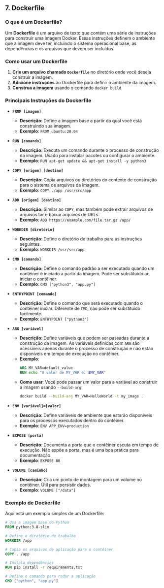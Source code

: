 ## 7. Dockerfile

### O que é um Dockerfile?

Um **Dockerfile** é um arquivo de texto que contém uma série de instruções para construir uma imagem Docker. Essas instruções definem o ambiente que a imagem deve ter, incluindo o sistema operacional base, as dependências e os arquivos que devem ser incluídos.

### Como usar um Dockerfile

1. **Crie um arquivo chamado `Dockerfile`** no diretório onde você deseja construir a imagem.
2. **Adicione instruções** ao Dockerfile para definir o ambiente da imagem.
3. **Construa a imagem** usando o comando `docker build`.

### Principais Instruções do Dockerfile

- **`FROM [imagem]`**
  - **Descrição**: Define a imagem base a partir da qual você está construindo sua imagem.
  - **Exemplo**: `FROM ubuntu:20.04`

- **`RUN [comando]`**
  - **Descrição**: Executa um comando durante o processo de construção da imagem. Usado para instalar pacotes ou configurar o ambiente.
  - **Exemplo**: `RUN apt-get update && apt-get install -y python3`

- **`COPY [origem] [destino]`**
  - **Descrição**: Copia arquivos ou diretórios do contexto de construção para o sistema de arquivos da imagem.
  - **Exemplo**: `COPY ./app /usr/src/app`

- **`ADD [origem] [destino]`**
  - **Descrição**: Similar ao `COPY`, mas também pode extrair arquivos de arquivos tar e baixar arquivos de URLs.
  - **Exemplo**: `ADD https://example.com/file.tar.gz /app/`

- **`WORKDIR [diretório]`**
  - **Descrição**: Define o diretório de trabalho para as instruções seguintes.
  - **Exemplo**: `WORKDIR /usr/src/app`

- **`CMD [comando]`**
  - **Descrição**: Define o comando padrão a ser executado quando um contêiner é iniciado a partir da imagem. Pode ser substituído ao iniciar o contêiner.
  - **Exemplo**: `CMD ["python3", "app.py"]`

- **`ENTRYPOINT [comando]`**
  - **Descrição**: Define o comando que será executado quando o contêiner iniciar. Diferente de `CMD`, não pode ser substituído facilmente.
  - **Exemplo**: `ENTRYPOINT ["python3"]`

- **`ARG [variável]`**
  - **Descrição**: Define variáveis que podem ser passadas durante a construção da imagem. As variáveis definidas com `ARG` são acessíveis apenas durante o processo de construção e não estão disponíveis em tempo de execução no contêiner.
  - **Exemplo**: 
    ```dockerfile
    ARG MY_VAR=default_value
    RUN echo "O valor de MY_VAR é: $MY_VAR"
    ```
  - **Como usar**: Você pode passar um valor para a variável ao construir a imagem usando `--build-arg`:
    ```bash
    docker build --build-arg MY_VAR=HelloWorld -t my_image .
    ```

- **`ENV [variável]=[valor]`**
  - **Descrição**: Define variáveis de ambiente que estarão disponíveis para os processos executados dentro do contêiner.
  - **Exemplo**: `ENV APP_ENV=production`

- **`EXPOSE [porta]`**
  - **Descrição**: Documenta a porta que o contêiner escuta em tempo de execução. Não expõe a porta, mas é uma boa prática para documentação.
  - **Exemplo**: `EXPOSE 80`

- **`VOLUME [caminho]`**
  - **Descrição**: Cria um ponto de montagem para um volume no contêiner. Útil para persistir dados.
  - **Exemplo**: `VOLUME ["/data"]`

### Exemplo de Dockerfile

Aqui está um exemplo simples de um Dockerfile:

```dockerfile
# Usa a imagem base do Python
FROM python:3.8-slim

# Define o diretório de trabalho
WORKDIR /app

# Copia os arquivos de aplicação para o contêiner
COPY . /app

# Instala dependências
RUN pip install -r requirements.txt

# Define o comando para rodar a aplicação
CMD ["python", "app.py"]

